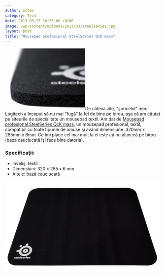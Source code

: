 ```yaml
---
author: octav
category: Tech
date: 2013-03-27 10:53:00 +0200
image: /wp-content/uploads/2013/03/steelseries.jpg
layout: post
title: "Mousepad profesional SteelSeries QcK mass"
---
```


<img class="size-full wp-image-4905" style="margin-left: 10px" style="float: right" src="/wp-content/uploads/2013/03/mousepad.jpg" alt="mousepad" width="250" height="200" />De câteva zile, "şoricelul" meu Logitech a început să nu mai "fugă" la fel de bine pe birou, aşa că am căutat pe siteurile de specialitate un mousepad textil. Am dat de <a title="Mousepad profesional SteelSeries QcK mass" href="https://www.emag.ro/mousepad-profesional-steelseries-qck-mpstqck/pd/EFSVDBBBM/?psid=9386110&utm_source=profitshare&utm_medium=direct_link" target="_blank" rel="noopener noreferrer">Mousepad profesional SteelSeries QcK mass</a>, un mousepad profesional, textil, compatibil cu toate tipurile de mouse şi având dimensiune: 320mm x 285mm x 6mm. Ce îmi place cel mai mult la el este că nu alunecă pe birou (baza cauciucată îşi face bine datoria).<!--more-->

### Specificaţii:
- Inveliş: textil
- Dimensiuni: 320 x 285 x 6 mm
- Altele: bază cauciucată

<p style="text-align: center"><a title="Mousepad profesional SteelSeries QcK mass" href="https://profitshare.emag.ro/click.php?ad_client=f11daf72728b1cc368fe919b8b644d1d&amp;add_id=0&amp;redirect=mousepad-profesional-steelseries-qck-mass%2Fpd%2FEFYX2BBBM%2F" target="_blank" rel="noopener noreferrer"><img class="alignnone size-full wp-image-4907" src="/wp-content/uploads/2013/03/steelseries.jpg" alt="steelseries" width="520" height="299" /></a></p>
